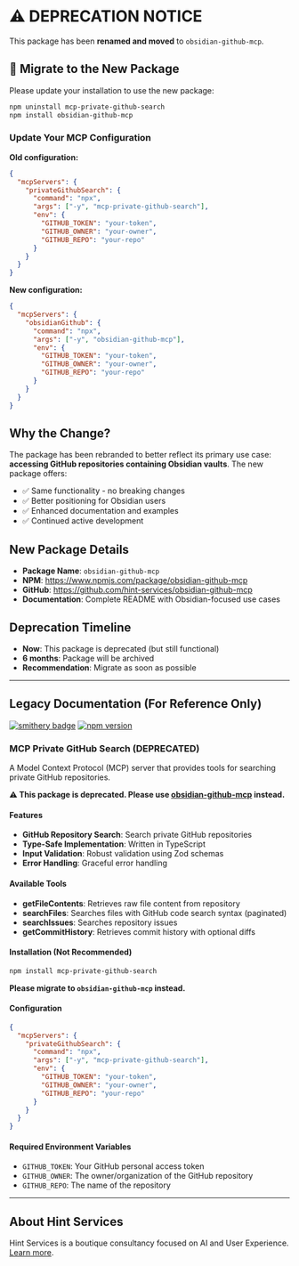 # ⚠️ DEPRECATION NOTICE

This package has been **renamed and moved** to `obsidian-github-mcp`.

## 🚀 Migrate to the New Package

Please update your installation to use the new package:

```bash
npm uninstall mcp-private-github-search
npm install obsidian-github-mcp
```

### Update Your MCP Configuration

**Old configuration:**
```json
{
  "mcpServers": {
    "privateGithubSearch": {
      "command": "npx",
      "args": ["-y", "mcp-private-github-search"],
      "env": {
        "GITHUB_TOKEN": "your-token",
        "GITHUB_OWNER": "your-owner",
        "GITHUB_REPO": "your-repo"
      }
    }
  }
}
```

**New configuration:**
```json
{
  "mcpServers": {
    "obsidianGithub": {
      "command": "npx",
      "args": ["-y", "obsidian-github-mcp"],
      "env": {
        "GITHUB_TOKEN": "your-token",
        "GITHUB_OWNER": "your-owner",
        "GITHUB_REPO": "your-repo"
      }
    }
  }
}
```

## Why the Change?

The package has been rebranded to better reflect its primary use case: **accessing GitHub repositories containing Obsidian vaults**. The new package offers:

- ✅ Same functionality - no breaking changes
- ✅ Better positioning for Obsidian users
- ✅ Enhanced documentation and examples
- ✅ Continued active development

## New Package Details

- **Package Name**: `obsidian-github-mcp`
- **NPM**: https://www.npmjs.com/package/obsidian-github-mcp
- **GitHub**: https://github.com/hint-services/obsidian-github-mcp
- **Documentation**: Complete README with Obsidian-focused use cases

## Deprecation Timeline

- **Now**: This package is deprecated (but still functional)
- **6 months**: Package will be archived
- **Recommendation**: Migrate as soon as possible

---

## Legacy Documentation (For Reference Only)

[![smithery badge](https://smithery.ai/badge/@Hint-Services/mcp-private-github-search)](https://smithery.ai/server/@Hint-Services/mcp-private-github-search)
[![npm version](https://img.shields.io/npm/v/mcp-private-github-search)](https://www.npmjs.com/package/mcp-private-github-search)

### MCP Private GitHub Search (DEPRECATED)

A Model Context Protocol (MCP) server that provides tools for searching private GitHub repositories. 

**⚠️ This package is deprecated. Please use [obsidian-github-mcp](https://www.npmjs.com/package/obsidian-github-mcp) instead.**

#### Features

- **GitHub Repository Search**: Search private GitHub repositories
- **Type-Safe Implementation**: Written in TypeScript
- **Input Validation**: Robust validation using Zod schemas
- **Error Handling**: Graceful error handling

#### Available Tools

- **getFileContents**: Retrieves raw file content from repository
- **searchFiles**: Searches files with GitHub code search syntax (paginated)
- **searchIssues**: Searches repository issues
- **getCommitHistory**: Retrieves commit history with optional diffs

#### Installation (Not Recommended)

```bash
npm install mcp-private-github-search
```

**Please migrate to `obsidian-github-mcp` instead.**

#### Configuration

```json
{
  "mcpServers": {
    "privateGithubSearch": {
      "command": "npx",
      "args": ["-y", "mcp-private-github-search"],
      "env": {
        "GITHUB_TOKEN": "your-token",
        "GITHUB_OWNER": "your-owner", 
        "GITHUB_REPO": "your-repo"
      }
    }
  }
}
```

#### Required Environment Variables

- `GITHUB_TOKEN`: Your GitHub personal access token
- `GITHUB_OWNER`: The owner/organization of the GitHub repository
- `GITHUB_REPO`: The name of the repository

---

## About Hint Services

Hint Services is a boutique consultancy focused on AI and User Experience. [Learn more](https://hint.services).
